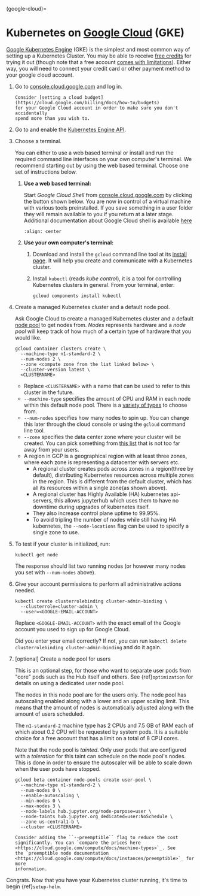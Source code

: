 (google-cloud)=

# Kubernetes on [Google Cloud](https://cloud.google.com/) (GKE)

[Google Kubernetes Engine](https://cloud.google.com/kubernetes-engine/)
(GKE) is the simplest and most common way of setting
up a Kubernetes Cluster. You may be able to receive [free credits](https://cloud.google.com/free/) for trying it out (though note that a
free account [comes with limitations](https://cloud.google.com/free/docs/gcp-free-tier#free-tier-usage-limits)).
Either way, you will need to connect your credit card or other payment method to
your google cloud account.

1. Go to [console.cloud.google.com](https://console.cloud.google.com) and log in.

   ```{note}
   Consider [setting a cloud budget](https://cloud.google.com/billing/docs/how-to/budgets)
   for your Google Cloud account in order to make sure you don't accidentally
   spend more than you wish to.
   ```
2. Go to and enable the [Kubernetes Engine API](https://console.cloud.google.com/apis/api/container.googleapis.com/overview).
3. Choose a terminal.

   You can either to use a web based terminal or install and run the required
   command line interfaces on your own computer's terminal. We recommend
   starting out by using the web based terminal. Choose one set of instructions
   below.

   1. **Use a web based terminal:**

      Start *Google Cloud Shell* from [console.cloud.google.com](https://console.cloud.google.com) by clicking the button shown below.
      You are now in control of a virtual machine with various tools
      preinstalled. If you save something in a user folder they will remain
      available to you if you return at a later stage. Additional documentation
      about Google Cloud shell is available [here](https://cloud.google.com/shell/docs/)

      ```{image} ../../_static/images/google/start_interactive_cli.png
      :align: center
      ```
   2. **Use your own computer's terminal:**

      1. Download and install the `gcloud` command line tool at its [install
         page](https://cloud.google.com/sdk/docs/install). It will help you
         create and communicate with a Kubernetes cluster.
      2. Install `kubectl` (reads *kube control*), it is a tool for controlling
         Kubernetes clusters in general. From your terminal, enter:

         ```
         gcloud components install kubectl
         ```
4. Create a managed Kubernetes cluster and a default node pool.

   Ask Google Cloud to create a managed Kubernetes cluster and a default [node
   pool](https://cloud.google.com/kubernetes-engine/docs/concepts/node-pools)
   to get nodes from. *Nodes* represents hardware and a *node pool* will
   keep track of how much of a certain type of hardware that you would like.

   ```
   gcloud container clusters create \
     --machine-type n1-standard-2 \
     --num-nodes 2 \
     --zone <compute zone from the list linked below> \
     --cluster-version latest \
     <CLUSTERNAME>
   ```

   * Replace `<CLUSTERNAME>` with a name that can be used to refer to this cluster
     in the future.
   * `--machine-type` specifies the amount of CPU and RAM in each node within
     this default node pool. There is a [variety of types](https://cloud.google.com/compute/docs/machine-types) to choose from.
   * `--num-nodes` specifies how many nodes to spin up. You can change this
     later through the cloud console or using the `gcloud` command line tool.
   * `--zone` specifies the data center zone where your cluster will be created.
     You can pick something from [this list](https://cloud.google.com/compute/docs/regions-zones/#available)
     that is not too far away from your users.
   * A region in GCP is a geographical region with at least three zones, where each zone is representing a datacenter with servers etc.
     * A regional cluster creates pods across zones in a region(three by default), distributing Kubernetes resources across multiple zones in the region. This is different from the default cluster, which has all its resources within a single zone(as shown above).
     * A regional cluster has Highly Available (HA) kubernetes api-servers, this allows jupyterhub which uses them to have no downtime during upgrades of kubernetes itself.
     * They also increase control plane uptime to 99.95%.
     * To avoid tripling the number of nodes while still having HA kubernetes, the `--node-locations` flag can be used to specify a single zone to use.
5. To test if your cluster is initialized, run:

   ```
   kubectl get node
   ```

   The response should list two running nodes (or however many nodes you
   set with `--num-nodes` above).
6. Give your account permissions to perform all administrative actions needed.

   ```
   kubectl create clusterrolebinding cluster-admin-binding \
     --clusterrole=cluster-admin \
     --user=<GOOGLE-EMAIL-ACCOUNT>
   ```

   Replace `<GOOGLE-EMAIL-ACCOUNT>` with the exact email of the Google account
   you used to sign up for Google Cloud.

   Did you enter your email correctly? If not, you can run `kubectl delete
   clusterrolebinding cluster-admin-binding` and do it again.
7. [optional] Create a node pool for users

   This is an optional step, for those who want to separate
   user pods from "core" pods such as the Hub itself and others.
   See {ref}`optimization` for details on using a dedicated user node pool.

   The nodes in this node pool are for the users only. The node pool has
   autoscaling enabled along with a lower and an upper scaling limit. This
   means that the amount of nodes is automatically adjusted along with the
   amount of users scheduled.

   The `n1-standard-2` machine type has 2 CPUs and 7.5 GB of RAM each of which
   about 0.2 CPU will be requested by system pods. It is a suitable choice for a
   free account that has a limit on a total of 8 CPU cores.

   Note that the node pool is *tainted*. Only user pods that are configured
   with a *toleration* for this taint can schedule on the node pool's nodes.
   This is done in order to ensure the autoscaler will be able to scale down
   when the user pods have stopped.

   ```
   gcloud beta container node-pools create user-pool \
     --machine-type n1-standard-2 \
     --num-nodes 0 \
     --enable-autoscaling \
     --min-nodes 0 \
     --max-nodes 3 \
     --node-labels hub.jupyter.org/node-purpose=user \
     --node-taints hub.jupyter.org_dedicated=user:NoSchedule \
     --zone us-central1-b \
     --cluster <CLUSTERNAME>
   ```

   <!---
   preemptible node recommendation not included
   pending handling of evictions in jupyterhub/kubespawner#223
   -->
   ```{note}
   Consider adding the ``--preemptible`` flag to reduce the cost
   significantly. You can `compare the prices here
   <https://cloud.google.com/compute/docs/machine-types>`_. See
   the `preemptible node documentation
   <https://cloud.google.com/compute/docs/instances/preemptible>`_ for more
   information.
   ```

Congrats. Now that you have your Kubernetes cluster running, it's time to
begin {ref}`setup-helm`.
